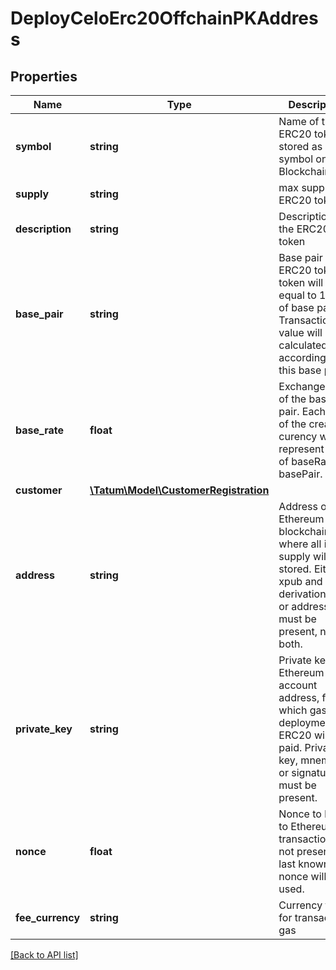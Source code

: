 # DeployCeloErc20OffchainPKAddress

## Properties

Name | Type | Description | Notes
------------ | ------------- | ------------- | -------------
**symbol** | **string** | Name of the ERC20 token - stored as a symbol on Blockchain |
**supply** | **string** | max supply of ERC20 token. |
**description** | **string** | Description of the ERC20 token |
**base_pair** | **string** | Base pair for ERC20 token. 1 token will be equal to 1 unit of base pair. Transaction value will be calculated according to this base pair. |
**base_rate** | **float** | Exchange rate of the base pair. Each unit of the created curency will represent value of baseRate*1 basePair. | [optional] [default to 1]
**customer** | [**\Tatum\Model\CustomerRegistration**](CustomerRegistration.md) |  | [optional]
**address** | **string** | Address on Ethereum blockchain, where all initial supply will be stored. Either xpub and derivationIndex, or address must be present, not both. |
**private_key** | **string** | Private key of Ethereum account address, from which gas for deployment of ERC20 will be paid. Private key, mnemonic or signature Id must be present. |
**nonce** | **float** | Nonce to be set to Ethereum transaction. If not present, last known nonce will be used. | [optional]
**fee_currency** | **string** | Currency to pay for transaction gas |

[[Back to API list]](../../README.md#api-endpoints)
